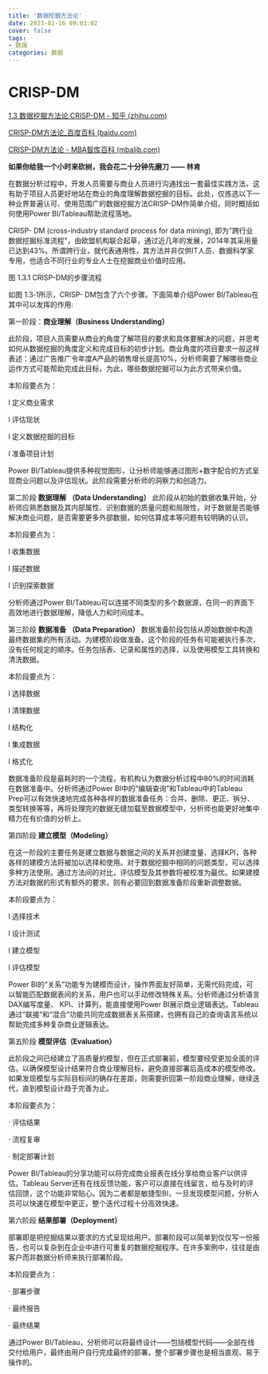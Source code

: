 ```yaml
---
title: '数据挖掘方法论'
date: 2023-02-16 09:03:02
cover: false
tags:
- 数据
categories: 数据
---
```




# CRISP-DM

[1.3 数据挖掘方法论 CRISP-DM - 知乎 (zhihu.com)](https://zhuanlan.zhihu.com/p/47736707)

[CRISP-DM方法论_百度百科 (baidu.com)](https://baike.baidu.com/item/CRISP-DM方法论/50995890)

[CRISP-DM方法论 - MBA智库百科 (mbalib.com)](https://wiki.mbalib.com/wiki/CRISP-DM方法论)

**如果你给我一个小时来砍树，我会花二十分钟先磨刀** **—— 林肯**

在数据分析过程中，开发人员需要与商业人员进行沟通找出一套最佳实践方法，这有助于项目人员更好地站在商业的角度理解数据挖掘的目标。此处，仅拣选以下一种业界普遍认可、使用范围广的数据挖掘方法CRISP-DM作简单介绍，同时概括如何使用Power BI/Tableau帮助流程落地。

CRISP- DM (cross-industry standard process for data mining), 即为"跨行业数据挖掘标准流程"，由欧盟机构联合起草，通过近几年的发展，2014年其采用量已达到43%。所谓跨行业，就代表通用性，其方法并非仅供IT人员、数据科学家专用，也适合不同行业的专业人士在挖掘商业价值时应用。

图 1.3.1 CRISP-DM的步骤流程

如图 1.3‑1所示，CRISP- DM包含了六个步骤。下面简单介绍Power BI/Tableau在其中可以发挥的作用:

第一阶段：**商业理解（Business Understanding）**

此阶段，项目人员需要从商业的角度了解项目的要求和具体要解决的问题，并思考如何从数据挖掘的角度定义和完成目标的初步计划。商业角度的项目要求一般这样表述：通过广告推广令年度A产品的销售增长提高10%，分析师需要了解哪些商业运作方式可能帮助完成此目标，为此，哪些数据挖掘可以为此方式带来价值。

本阶段要点为：

l 定义商业需求

l 评估现状

l 定义数据挖掘的目标

l 准备项目计划

Power BI/Tableau提供多种视觉图形，让分析师能够通过图形+数字配合的方式呈现商业问题以及评估现状。此阶段需要分析师的洞察力和创造力。

第二阶段 **数据理解** **（Data Understanding）**
此阶段从初始的数据收集开始，分析师应熟悉数据及其内部属性、识别数据的质量问题和局限性，对于数据是否能够解决商业问题，是否需要更多外部数据，如何估算成本等问题有较明确的认识。

本阶段要点为：

l 收集数据

l 描述数据

l 识别探索数据

分析师通过Power BI/Tableau可以连接不同类型的多个数据源，在同一的界面下高效地进行数据理解，降低人力和时间成本。

第三阶段 **数据准备** **（Data Preparation）**
数据准备阶段包括从原始数据中构造最终数据集的所有活动。为建模阶段做准备。这个阶段的任务有可能被执行多次，没有任何规定的顺序。任务包括表、记录和属性的选择，以及使用模型工具转换和清洗数据。

本阶段要点为：

l 选择数据

l 清理数据

l 结构化

l 集成数据

l 格式化

数据准备阶段是最耗时的一个流程，有机构认为数据分析过程中80%的时间消耗在数据准备中。分析师通过Power BI中的“编辑查询”和Tableau中的Tableau Prep可以有效快速地完成各种各样的数据准备任务：合并、删除、更正、拆分、类型转换等等，再将处理完的数据无缝加载至数据模型中，分析师也能更好地集中精力在有价值的分析上。

第四阶段 **建立模型（Modeling）**

在这一阶段的主要任务是建立数据与数据之间的关系并创建度量、选择KPI，各种各样的建模方法将被加以选择和使用。对于数据挖掘中相同的问题类型，可以选择多种方法使用。通过方法间的对比，评估模型及其参数将被校准为最优。如果建模方法对数据的形式有额外的要求，则有必要回到数据准备阶段重新调整数据。

本阶段要点为：

l 选择技术

l 设计测试

l 建立模型

l 评估模型

Power BI的“关系”功能专为建模而设计，操作界面友好简单，无需代码完成，可以智能匹配数据表间的关系，用户也可以手动修改特殊关系。分析师通过分析语言DAX编写度量、 KPI、计算列，能直接使用Power BI展示商业逻辑表达。Tableau通过“联接”和“混合”功能共同完成数据表关系搭建，也拥有自己的查询语言系统以帮助完成多种复杂商业逻辑表达。

第五阶段 **模型评估（Evaluation）**

此阶段之间已经建立了高质量的模型，但在正式部署前，模型要经受更加全面的评估，以确保模型设计结果符合商业理解目标，避免直接部署后高成本的模型修改。如果发现模型与实际目标间的确存在差距，则需要折回第一阶段商业理解，继续迭代，直到模型设计趋于完善为止。

本阶段要点为：

· 评估结果

· 流程复审

· 制定部署计划

Power BI/Tableau的分享功能可以将完成商业报表在线分享给商业客户以供评估。Tableau Server还有在线反馈功能，客户可以直接在线留言，给与及时的评估回馈，这个功能非常贴心。因为二者都是敏捷型BI，一旦发现模型问题，分析人员可以快速在模型中更正，整个迭代过程十分高效快速。

第六阶段 **结果部署（Deployment）**

部署即是把挖掘结果以要求的方式呈现给用户。部署阶段可以简单到仅仅写一份报告，也可以复杂到在企业中进行可重复的数据挖掘程序。在许多案例中，往往是由客户而非数据分析师来执行部署阶段。

本阶段要点为：

· 部署步骤

· 最终报告

· 最终结果

通过Power BI/Tableau，分析师可以将最终设计——包括模型代码——全部在线交付给用户，最终由用户自行完成最终的部署。整个部署步骤也是相当直观、易于操作的。
